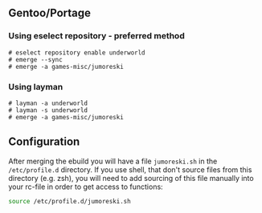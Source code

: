 ## Gentoo/Portage

### Using eselect repository - preferred method

```
# eselect repository enable underworld
# emerge --sync
# emerge -a games-misc/jumoreski
```

### Using layman

```
# layman -a underworld
# layman -s underworld
# emerge -a games-misc/jumoreski
```

## Configuration

After merging the ebuild you will have a file `jumoreski.sh` in the `/etc/profile.d` directory.
If you use shell, that don't source files from this directory (e.g. zsh), you will need to
add sourcing of this file manually into your rc-file in order to get access to functions:

```bash
source /etc/profile.d/jumoreski.sh
```
